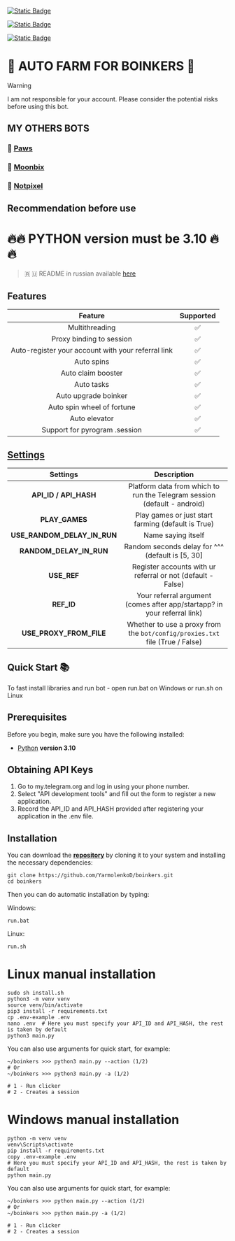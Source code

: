 [![Static Badge](https://img.shields.io/badge/Telegram-Channel-Link?style=for-the-badge&logo=Telegram&logoColor=white&logoSize=auto&color=blue)](https://t.me/hidden_coding)

[![Static Badge](https://img.shields.io/badge/Telegram-Chat-yes?style=for-the-badge&logo=Telegram&logoColor=white&logoSize=auto&color=blue)](https://t.me/hidden_codding_chat)

[![Static Badge](https://img.shields.io/badge/Telegram-Bot%20Link-Link?style=for-the-badge&logo=Telegram&logoColor=white&logoSize=auto&color=blue)](https://t.me/boinker_bot/boinkapp?startapp=boink355876562)

# 💩 AUTO FARM FOR BOINKERS 💩

> [!WARNING]
> I am not responsible for your account. Please consider the potential risks before using this bot.

## MY OTHERS BOTS

### 🐾 [Paws](https://github.com/YarmolenkoD/paws)
### 🚀 [Moonbix](https://github.com/YarmolenkoD/moonbix)
### 🎨 [Notpixel](https://github.com/YarmolenkoD/notpixel)

## Recommendation before use

# 🔥🔥 PYTHON version must be 3.10 🔥🔥

> 🇷 🇺 README in russian available [here](README-RU.md)

## Features  
|                      Feature                       | Supported |
|:--------------------------------------------------:|:---------:|
|                   Multithreading                   |     ✅     |
|              Proxy binding to session              |     ✅     |
| Auto-register your account with your referral link |     ✅     |
|                     Auto spins                     |     ✅     |
|                 Auto claim booster                 |     ✅     |
|                     Auto tasks                     |     ✅     |
|                Auto upgrade boinker                |     ✅     |
|             Auto spin wheel of fortune             |     ✅     |
|                   Auto elevator                    |     ✅     |
|           Support for pyrogram .session            |     ✅     |


## [Settings](https://github.com/YarmolenkoD/boinkers/blob/main/.env-example/)
|          Settings           |                                 Description                                  |
|:---------------------------:|:----------------------------------------------------------------------------:|
|    **API_ID / API_HASH**    |   Platform data from which to run the Telegram session (default - android)   |
|       **PLAY_GAMES**        |              Play games or just start farming (default is True)              |
| **USE_RANDOM_DELAY_IN_RUN** |                              Name saying itself                              |
|   **RANDOM_DELAY_IN_RUN**   |               Random seconds delay for ^^^ (default is [5, 30]               |
|         **USE_REF**         |         Register accounts with ur referral or not (default - False)          |
|         **REF_ID**          |   Your referral argument (comes after app/startapp? in your referral link)   |
|   **USE_PROXY_FROM_FILE**   | Whether to use a proxy from the `bot/config/proxies.txt` file (True / False) |

## Quick Start 📚

To fast install libraries and run bot - open run.bat on Windows or run.sh on Linux

## Prerequisites
Before you begin, make sure you have the following installed:
- [Python](https://www.python.org/downloads/) **version 3.10**

## Obtaining API Keys
1. Go to my.telegram.org and log in using your phone number.
2. Select "API development tools" and fill out the form to register a new application.
3. Record the API_ID and API_HASH provided after registering your application in the .env file.

## Installation
You can download the [**repository**](https://github.com/YarmolenkoD/boinkers) by cloning it to your system and installing the necessary dependencies:
```shell
git clone https://github.com/YarmolenkoD/boinkers.git
cd boinkers
```

Then you can do automatic installation by typing:

Windows:
```shell
run.bat
```

Linux:
```shell
run.sh
```

# Linux manual installation
```shell
sudo sh install.sh
python3 -m venv venv
source venv/bin/activate
pip3 install -r requirements.txt
cp .env-example .env
nano .env  # Here you must specify your API_ID and API_HASH, the rest is taken by default
python3 main.py
```

You can also use arguments for quick start, for example:
```shell
~/boinkers >>> python3 main.py --action (1/2)
# Or
~/boinkers >>> python3 main.py -a (1/2)

# 1 - Run clicker
# 2 - Creates a session
```

# Windows manual installation
```shell
python -m venv venv
venv\Scripts\activate
pip install -r requirements.txt
copy .env-example .env
# Here you must specify your API_ID and API_HASH, the rest is taken by default
python main.py
```

You can also use arguments for quick start, for example:
```shell
~/boinkers >>> python main.py --action (1/2)
# Or
~/boinkers >>> python main.py -a (1/2)

# 1 - Run clicker
# 2 - Creates a session
```
